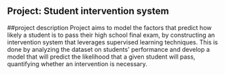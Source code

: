 ## Project: Student intervention system
##project description
 Project aims to model the factors that predict how likely a student is to pass their high school final exam, by constructing an intervention system that leverages supervised learning techniques. This is done by analyzing the dataset on students' performance and develop a model that will predict the likelihood that a given student will pass, quantifying whether an intervention is necessary.







